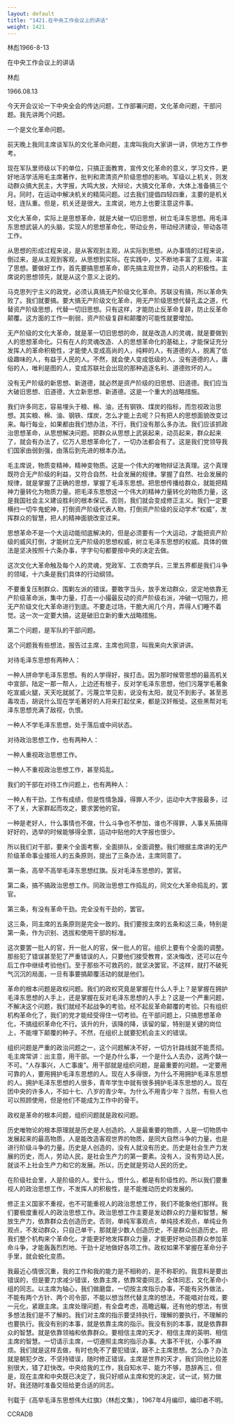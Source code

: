 ```yaml
---
layout: default
title: "1421.在中央工作会议上的讲话"
weight: 1421
---
```


林彪1966-8-13

在中央工作会议上的讲话

林彪

1966.08.13

今天开会议论一下中央全会的传达问题，工作部署问题，文化革命问题，干部问题。我先讲两个问题。

一个是文化革命问题。

前天晚上我同主席谈军队的文化革命问题，主席叫我向大家讲一讲，供地方工作参考。

现在军队里师级以下的单位，只搞正面教育，宣传文化革命的意义，学习文件，更好地活学活用毛主席著作，批判和肃清资产阶级思想的影响。军级以上机关，则发动群众搞大民主，大字报，大鸣大放，大辩论，大搞文化革命，大体上准备搞三个月。同时，在运动中解决机关的精简问题。过去我们提倡四轻四重，主要的是机关轻，连队重。但是，机关还是很大。主席说，地方上也要注意这件事。

文化大革命，实际上是思想革命，就是大破一切旧思想，树立毛泽东思想。用毛泽东思想武装人的头脑，实现人的思想革命化，带动业务，带动经济建设，带动各项工作。

从思想的形成过程来说，是从客观到主观，从实际到思想。从办事情的过程来说，倒过来，是从主观到客观，从思想到实际。在实践中，又不断地丰富了主观，丰富了思想。要做好工作，首先要搞思想革命，即先搞主观世界，动员人的积极性。主席说的思想领先，就是从这个意义上说的。

马克思列宁主义的政党，必须认真搞无产阶级文化革命。苏联没有搞，所以革命失败了。我们就要搞。要大搞无产阶级文化革命，用无产阶级思想代替孔孟之道，代替资产阶级思想，代替一切旧思想。只有这样，才能防止反革命复辟，防止反革命颠覆。这方面的工作一削弱，资产阶级复辟和颠覆的可能性就要增加。

无产阶级的文化大革命，就是革一切旧思想的命，就是改造人的灵魂，就是要做到人的思想革命化。只有在人的灵魂改造、人的思想革命化的基础上，才能保证充分发挥人的革命积极性，才能使人变成高尚的人，纯粹的人，有道德的人，脱离了低级趣味的人，有益于人民的人。不然，就会使人变成低级的人，没有道德的人，庸俗的人，唯利是图的人，变成苏联社会出现的那种追逐名利、道德败坏的人。

没有无产阶级的新思想、新道德，就必然是资产阶级的旧思想、旧道德。我们应当大破旧思想、旧道德，大立新思想、新道德。这是一个重大的战略措施。

我们许多同志，容易埋头于粮、棉、油，还有钢铁、煤炭的指标，而忽视政治思想。其实粮、棉、油、钢铁、煤炭，怎么才能上去呢？只有把人的思想面貌改变过来。每行每业，如果都由我们想办法，不行，我们没有那么多办法。我们应该抓政治思想革命，从思想解决问题。把群众从思想上武装起来，动员起来，群众起来了，就会有办法了，亿万人思想革命化了，一切办法都会有了。这是我们党领导我们国家由弱到强，由落后到先进的根本办法。

毛主席说，物质变精神，精神变物质。这是一个伟大的唯物辩证法真理。这个真理既符合无产阶级的利益，又符合自然、社会发展的规律。掌握了自然、社会发展的规律，就是掌握了正确的思想，掌握了毛泽东思想。把思想传播给群众，就能把精神力量转化为物质力量。把毛泽东思想这一个伟大的精神力量转化的物质力量，这是我国社会主义建设胜利的根本保证。否则，我们就会变成修正主义。我们一定要横扫一切牛鬼蛇神，打倒资产阶级代表人物，打倒资产阶级的反动学术“权威”，发挥群众的智慧，把人的精神面貌改变过来。

思想革命不是一个大运动能彻底解决的，但是必须要有一个大运动，才能把资产阶级的威风打倒，才能树立无产阶级的思想权威，树立毛泽东思想的权威。具体的做法是坚决按照十六条办事，字字句句都要按中央的决定去做。

这次文化大革命触及每个人的灵魂，党政军、工农商学兵，三里五界都是我们斗争的领域，十六条是我们具体的行动纲领。

不要重复压制群众、围剿左派的错误。要敢字当头，放手发动群众，坚定地依靠无产阶级革命派，集中力量，打击一小撮最反动的资产阶级右派，冲破一切阻力，把无产阶级文化大革命进行到底。不要走过场，干脆大闹几个月，弄得人们睡不着觉。这一次一定要大搞，这是破旧立新的重大战略措施。

第二个问题，是军队的干部问题。

这个问题我有些想法，报告过主席，主席也同意，叫我来向大家讲讲。

对待毛泽东思想有两种人：

一种人拼命学毛泽东思想。有的人学得好，挨打击。因为那时候管思想的最高机关中宣部，陆定一那一帮人，上边还有根子，反对学毛泽东思想，他们污蔑学毛著象吃宣威火腿，天天吃就腻了。污蔑立竿见影，说没有太阳，就见不到影子。甚至恶毒攻击，胡说什么现在学毛著好的人将来打起仗来，都是汉奸叛徒。这些黑帮对毛泽东思想充满了敌视，仇恨。

一种人不学毛泽东思想，处于落后或中间状态。

对待政治思想工作，也有两种人：

一种人重视政治思想工作。

一种人不重视政治思想工作，甚至捣乱。

我们的干部在对待工作问题上，也有两种人：

一种人有干劲，工作有成绩，但是性情急躁，得罪人不少，运动中大字报最多，过不了关，大家群起而攻之，要求罢他的官。

一种是老好人，什么事情也不做，什么斗争也不参加，谁也不得罪，人事关系搞得好好的，选举的时候能够得全票，运动中贴他的大字报也很少。

所以我们对干部，要来个全面考察，全面排队，全面调整。我们根据主席讲的无产阶级革命事业接班人的五条原则，提出了三条办法，主席同意了。

第一条，高举不高举毛泽东思想红旗。反对毛泽东思想的，罢官。

第二条，搞不搞政治思想工作。同政治思想工作捣乱的，同文化大革命捣乱的，罢官。

第三条，有没有革命干劲。完全没有干劲的，罢官。

这三条，同主席的五条原则是完全一致的。我们要按主席的五条和这三条，特别是第一条，作为识别、选拔和使用干部的标准。

这次要罢一批人的官，升一批人的官，保一批人的官。组织上要有个全面的调整。那些犯了错误甚至犯了严重错误的人，只要他们接受教育，坚决悔改，还可以在今后工作中继续考验他们。至于那些不可救药的，就坚决罢官。不这样，就打不破死气沉沉的局面，一旦有事要搞颠覆活动的就是他们。

革命的根本问题是政权问题。我们的政权究竟是掌握在什么人手上？是掌握在拥护毛泽东思想的人手上，还是掌握在反对毛泽东思想的人手上？这是一个严重问题，不解决这个问题，我们就经不起战争的考验。经不起反革命颠覆的考验。只有组织机构革命化了，我们的党才能经受得住一切考验。在干部问题上，只搞思想革命化，不搞组织革命化不行。该升的升，该降的降，该留的留，特别是关键的岗位上，不能埋下颠覆的种子。不然，在组织上就要犯机会主义的错误。

组织问题是严重的政治问题之一，这个问题解决不好，一切方针路线就不能贯彻。毛主席常讲：出主意，用干部。一个是办什么事，一个是什么人去办，这两个缺一不可。“人存事兴，人亡事废”。用干部就是组织问题，是最重要的问题。一定要用可靠的人，要用拥护毛泽东思想的人。现在人多得很，为什么不用拥护毛泽东思想的人。拥护毛泽东思想的人很多，青年学生中就有很多拥护毛泽东思想的人。现在团中央的许多人，不如十七、八岁的青少年。为什么不用青少年？当然，有些人也可以照顾使用，但是他们不能成为工作中的骨干。

政权是革命的根本问题，组织问题就是政权问题。

历史唯物论的根本原理就是历史是人创造的。人是最重要的物质，人是一切物质中发展起来的最高物质，人是能改造客观世界的物质，是同大自然斗争的力量，也是进行阶级斗争的力量。历史是人创造的，没有人就没有历史。历史是社会生产力发展的历史，而人，劳动人民，是社会生产力的第一要素。没有人，没有劳动人民，就谈不上社会生产力和它的发展。所以，历史就是劳动人民的历史。

在阶级社会里，人是阶级的人。爱什么，恨什么，都是有阶级性的。所以我们要重视人的政治思想工作，不发挥人的积极性，是不能推动历史的发展的。

修正主义国家不重视，也不可能重视人的政治思想工作，我们不能象他们那样。我们要极度重视人的政治思想工作。政治思想工作主要是发动群众的力量和智慧，解放生产力，依靠群众去创造历史。否则，单纯军事观点，单纯技术观点，单纯业务观点，不发动群众，只自己单干，那就是少数人创造历史，不是群众创造历史。把我们整个机构来个革命化，才能更好地发挥群众力量，才能更好地动员群众参加革命斗争，才能轰轰烈烈地、干劲十足地做好各项工作。政权如果不掌握在革命分子手里，就会蜕化变质。

我最近心情很沉重，我的工作和我的能力是不相称的，是不称职的。我意料是要出错误的，但是要力求减少错误，依靠主席，依靠常委同志，全体同志，文化革命小组的同志。以主席为轴心，我们做磨盘，一切按主席指示办事，不能有另外做法，不能有两个方针、两个司令部，不能以想当然代替主席的想法，不能唱对台戏，要一元化，紧跟主席。主席处理问题，有全盘考虑，高瞻远瞩，还有他的想法，有很多想法我们是不了解的。我们对主席的指示要坚持执行，理解的要执行，不理解的也要执行。我没有别的本事，就是依靠主席的指示。我没有别的本事，就是依靠群众的智慧。就是依靠领袖和依靠群众。要相信主席的天才、相信主席的英明、相信主席的智慧。一切请示主席，一切遵照主席的指示办事。大事不干扰，小事不麻烦。我们就是这样去做，有时也免不了要犯错误，跟不上主席思想。怎么办？办法就是朝犯夕改，不坚持错误，随时修正错误。主席是世界的天才，我们同他比较差别很大，错了赶快改。中央给我的工作，我自知水平、能力不够，恳辞再三，但是，现在主席和中央既已决定了，我只好顺从主席和党的决定，试一试，努力做好。我还随时准备交班给更合适的同志。

刊载于《高举毛泽东思想伟大红旗》（林彪文集），1967年4月编印，编印者不明。

CCRADB

